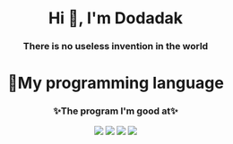 <h1 align="center">Hi 👋, I'm Dodadak</h1>
<h3 align="center">There is no useless invention in the world</h3>

<h1 align="center">📜My programming language</h1>
<h3 align="center">✨The program I'm good at✨</h3>
<div align="center">
  <img src="https://img.shields.io/badge/Python-3776AB?style=for-the-badge&logo=Python&logoColor=white">
  <img src="https://img.shields.io/badge/c-A8B9CC?style=for-the-badge&logo=c++&logoColor=white">
  <img src="https://img.shields.io/badge/cplusplus-00599C?style=for-the-badge&logo=c++&logoColor=white">
  <img src="https://img.shields.io/badge/ruby-CC342D?style=for-the-badge&logo=ruby&logoColor=white">
</div>
